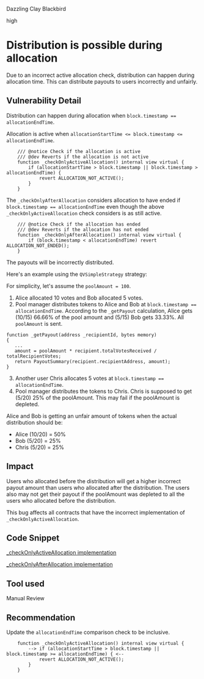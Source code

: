 Dazzling Clay Blackbird

high

# Distribution is possible during allocation
Due to an incorrect active allocation check, distribution can happen during allocation time. This can distribute payouts to users incorrectly and unfairly. 

## Vulnerability Detail
Distribution can happen during allocation when `block.timestamp == allocationEndTime`.

Allocation is active when `allocationStartTime <= block.timestamp <= allocationEndTime`.
```solidity
    /// @notice Check if the allocation is active
    /// @dev Reverts if the allocation is not active
    function _checkOnlyActiveAllocation() internal view virtual {
        if (allocationStartTime > block.timestamp || block.timestamp > allocationEndTime) {
            revert ALLOCATION_NOT_ACTIVE();
        }
    }
```

The `_checkOnlyAfterAllocation` considers allocation to have ended if `block.timestamp == allocationEndTime` even though the above `_checkOnlyActiveAllocation` check considers is as still active. 
```solidity
    /// @notice Check if the allocation has ended
    /// @dev Reverts if the allocation has not ended
    function _checkOnlyAfterAllocation() internal view virtual {
        if (block.timestamp < allocationEndTime) revert ALLOCATION_NOT_ENDED();
    }
```

The payouts will be incorrectly distributed. 

Here's an example using the `QVSimpleStrategy` strategy:

For simplicity, let's assume the `poolAmount = 100`.

1. Alice allocated 10 votes and Bob allocated 5 votes.
2. Pool manager distributes tokens to Alice and Bob at `block.timestamp == allocationEndTime`. According to the `_getPayout` calculation, Alice gets (10/15) 66.66% of the pool amount and (5/15) Bob gets 33.33%. All `poolAmount` is sent.

```solidity
function _getPayout(address _recipientId, bytes memory)
{
   ...
   amount = poolAmount * recipient.totalVotesReceived / totalRecipientVotes;
   return PayoutSummary(recipient.recipientAddress, amount);
}
```
3. Another user Chris allocates 5 votes at `block.timestamp == allocationEndTime`.
4. Pool manager distributes the tokens to Chris. Chris is supposed to get (5/20) 25% of the poolAmount. This may fail if the poolAmount is depleted. 

Alice and Bob is getting an unfair amount of tokens when the actual distribution should be:
* Alice (10/20) = 50%
* Bob (5/20) = 25%
* Chris (5/20) = 25%

## Impact
Users who allocated before the distribution will get a higher incorrect payout amount than users who allocated after the distribution. The users also may not get their payout if the poolAmount was depleted to all the users who allocated before the distribution. 

This bug affects all contracts that have the incorrect implementation of `_checkOnlyActiveAllocation`. 

## Code Snippet

[_checkOnlyActiveAllocation implementation](https://github.com/sherlock-audit/2023-09-Gitcoin/blob/main/allo-v2/contracts/strategies/qv-base/QVBaseStrategy.sol#L318)

[_checkOnlyAfterAllocation implementation](https://github.com/sherlock-audit/2023-09-Gitcoin/blob/main/allo-v2/contracts/strategies/qv-base/QVBaseStrategy.sol#L326)

## Tool used

Manual Review

## Recommendation
Update the `allocationEndTime` comparison check to be inclusive. 
```solidity
    function _checkOnlyActiveAllocation() internal view virtual {
        --> if (allocationStartTime > block.timestamp || block.timestamp >= allocationEndTime) { <--
            revert ALLOCATION_NOT_ACTIVE();
        }
    }
```